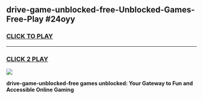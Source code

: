 
## drive-game-unblocked-free-Unblocked-Games-Free-Play #24oyy
<h3>
<a href="https://us.freeplayer.one?title=drive-game-unblocked-free&ref=9M">CLICK TO PLAY</a></h3>
<hr>

<h3>
<a href="https://us.freeplayer.one?title=drive-game-unblocked-free&ref=9M">CLICK 2 PLAY</a>
  
</h3>

<a href="https://us.freeplayer.one?title=drive-game-unblocked-free&ref=9M"><img src="https://clearcache.store/games.png"></a>


**drive-game-unblocked-free games unblocked: Your Gateway to Fun and Accessible Online Gaming**
